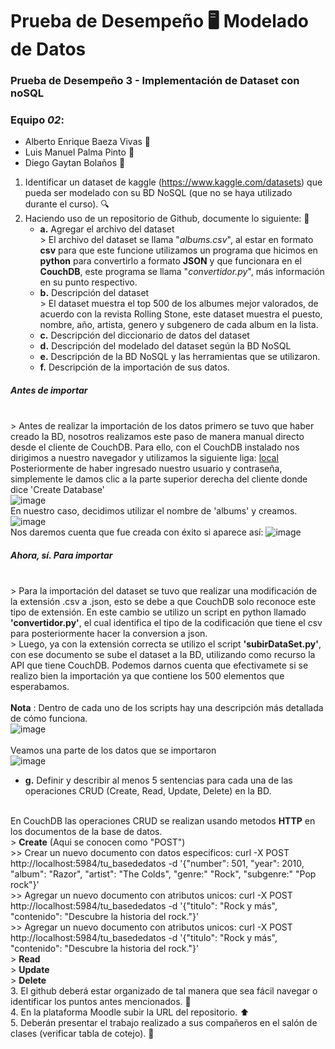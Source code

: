 # Prueba de Desempeño 🖥️ Modelado de Datos


### Prueba de Desempeño 3 - Implementación de Dataset con noSQL <br>
### Equipo _02_: 
* Alberto Enrique Baeza Vivas 🦧
* Luis Manuel Palma Pinto 🦖
* Diego Gaytan Bolaños 🐳

1. Identificar un	dataset	de	kaggle	(https://www.kaggle.com/datasets)	que	pueda	ser	modelado	con	su	BD	NoSQL (que	no	se	haya	utilizado	durante	el	curso). 🔍
2. Haciendo	uso	de	un	repositorio	de	Github,	documente	lo	siguiente: 📝
   * **a.** Agregar el	archivo	del	dataset
<br> > El archivo del dataset se llama "_albums.csv_", al estar en formato **csv** para que este funcione utilizamos un programa que hicimos en **python** para convertirlo a formato **JSON** y que funcionara en el **CouchDB**, este programa se llama "_convertidor.py_", más información en su punto respectivo.
   * **b.** Descripción	del	dataset
<br> > El dataset muestra el top 500 de los albumes mejor valorados, de acuerdo con la revista Rolling Stone, este dataset muestra el puesto, nombre, año, artista, genero y subgenero de cada album en la lista.
   * **c.** Descripción	del	diccionario	de	datos	del	dataset
   * **d.** Descripción	del	modelado	del	dataset	según	la	BD	NoSQL
   * **e.** Descripción	de	la	BD	NoSQL	y	las	herramientas	que	se	utilizaron.
   * **f.** Descripción	de	la	importación	de	sus	datos.
##### Antes de importar 
<br> > Antes de realizar la importación de los datos primero se tuvo que haber creado la BD, nosotros realizamos este paso de manera manual directo desde el cliente de CouchDB. Para ello, con el CouchDB instalado nos dirigimos a nuestro navegador y utilizamos la siguiente liga: [local](http://localhost:5984/_utils/#login)
<br> Posteriormente de haber ingresado nuestro usuario y contraseña, simplemente le damos clic a la parte superior derecha del cliente donde dice 'Create Database' 
<br> ![image](https://github.com/DGSENZEN/ProyectoDatos/assets/148842609/3d77a5dd-e6fc-427f-86ba-9dab3f3bd6d4)
<br> En nuestro caso, decidimos utilizar el nombre de 'albums' y creamos. 
<br> ![image](https://github.com/DGSENZEN/ProyectoDatos/assets/148842609/526dd51f-fa3a-43a3-9480-9205f7a4dc16)
<br>Nos daremos cuenta que fue creada con éxito si aparece así:
![image](https://github.com/DGSENZEN/ProyectoDatos/assets/148842609/8268a9f8-7498-4dcd-9286-01dfb80c0e60)
##### Ahora, sí. Para importar
<br> > Para la importación del dataset se tuvo que realizar una modificación de la extensión .csv a .json, esto se debe a que CouchDB solo reconoce este tipo de extensión. En este cambio se utilizo un script en python llamado **'convertidor.py'**, el cual identifica el tipo de la codificación que tiene el csv para posteriormente hacer la conversion a json.
<br> > Luego, ya con la extensión correcta se utilizo el script **'subirDataSet.py'**, con ese documento se sube el dataset a la BD, utilizando como recurso la API que tiene CouchDB. Podemos darnos cuenta que efectivamete si se realizo bien la importación ya que contiene los 500 elementos que esperabamos. 
<br>
<br> **Nota** : Dentro de cada uno de los scripts hay una descripción más detallada de cómo funciona.
<br>
![image](https://github.com/DGSENZEN/ProyectoDatos/assets/148842609/398f48e6-55b2-4864-8e2f-4276ae6aba53)
<br>
<br>Veamos una parte de los datos que se importaron
<br>![image](https://github.com/DGSENZEN/ProyectoDatos/assets/148842609/3a387cbd-d786-42e7-be9e-da8605696179)

   * **g.** Definir	 y	 describir	 al	 menos	 5	 sentencias	 para	 cada	 una	 de	 las operaciones	CRUD (Create,	Read,	Update,	Delete) en	la	BD.

<br> En CouchDB las operaciones CRUD se realizan usando metodos **HTTP** en los documentos de la base de datos. 
<br> > **Create** (Aqui se conocen como "POST")
<br> >> Crear un nuevo documento con datos especificos: curl -X POST http://localhost:5984/tu_basededatos -d '{"number": 501, "year": 2010, "album": "Razor", "artist": "The Colds", "genre:" "Rock", "subgenre:" "Pop rock"}'
<br> >> Agregar un nuevo documento con atributos unicos: curl -X POST http://localhost:5984/tu_basededatos -d '{"titulo": "Rock y más", "contenido": "Descubre la historia del rock."}'
<br> >> Agregar un nuevo documento con atributos unicos: curl -X POST http://localhost:5984/tu_basededatos -d '{"titulo": "Rock y más", "contenido": "Descubre la historia del rock."}'
<br> > **Read**
<br> > **Update**
<br> > **Delete**
<br> 3. El	 github deberá	 estar	 organizado	 de	 tal	 manera	 que	 sea	 fácil	 navegar	 o identificar	los	puntos	antes	mencionados. 🧭
<br> 4. En	la	plataforma	Moodle	subir	la	URL	del	repositorio. ⬆️
<br> 5. Deberán	presentar	el	trabajo	realizado	a	sus	compañeros	en	el	salón	de	clases	(verificar	tabla	de cotejo). 🎥
